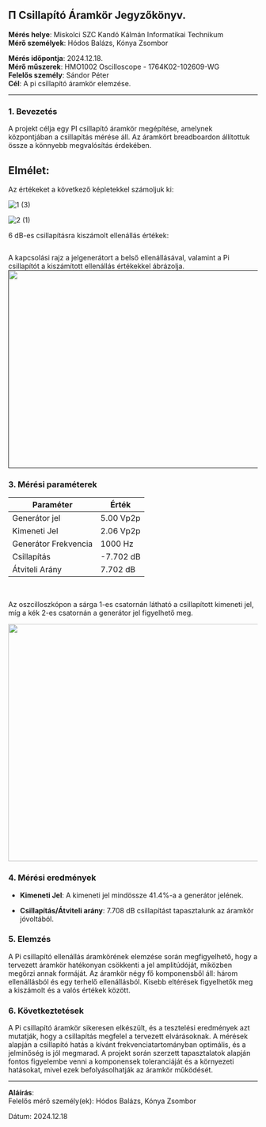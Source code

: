 
## &#928; Csillapító Áramkör Jegyzőkönyv.

**Mérés helye**: Miskolci SZC Kandó Kálmán Informatikai Technikum  
**Mérő személyek**: Hódos Balázs, Kónya Zsombor

**Mérés időpontja**: 2024.12.18.  
**Mérő műszerek**: HMO1002 Oscilloscope - 1764K02-102609-WG  
**Felelős személy**: Sándor Péter  
**Cél**: A pi csillapító áramkör elemzése.

---

### 1. **Bevezetés**

A projekt célja egy PI csillapító áramkör megépítése, amelynek központjában a csillapítás mérése áll. Az áramkört breadboardon állítottuk össze a könnyebb megvalósítás érdekében.

## Elmélet:

Az értékeket a következő képletekkel számoljuk ki:

![1 (3)](https://github.com/user-attachments/assets/f678db84-c319-4f38-966f-072e41745d0c)


![2 (1)](https://github.com/user-attachments/assets/93c0a7d2-313a-4b33-b6ff-94589680b142)


6 dB-es csillapításra kiszámolt ellenállás értékek:


<img src="">
<br>

A kapcsolási rajz a jelgenerátort a belső ellenállásával, valamint a Pi csillapítót a kiszámított ellenállás értékekkel ábrázolja.
<a href="" target="_blank">
<img src="" width="640" height="400">
</a>


### 3. **Mérési paraméterek**

| Paraméter           | Érték |
|---------------------|-------|
| Generátor jel       | 5.00 Vp2p|
| Kimeneti Jel        | 2.06 Vp2p |
| Generátor Frekvencia| 1000 Hz |
| Csillapítás         | -7.702 dB |
| Átviteli Arány      | 7.702 dB |

<br>

Az oszcilloszkópon a sárga 1-es csatornán látható a csillapított kimeneti jel, míg a kék 2-es csatornán a generátor jel figyelhető meg.

<img src="" width="600" height="480">


### 4. **Mérési eredmények**

- **Kimeneti Jel**: A kimeneti jel mindössze 41.4%-a a generátor jelének.
  
- **Csillapítás/Átviteli arány**:  7.708 dB csillapítást tapasztalunk az áramkör jóvoltából.

### 5. **Elemzés**
A Pi csillapító ellenállás áramkörének elemzése során megfigyelhető, hogy a tervezett áramkör hatékonyan csökkenti a jel amplitúdóját, miközben megőrzi annak formáját. Az áramkör négy fő komponensből áll: három ellenállásból és egy terhelő ellenállásból. Kisebb eltérések figyelhetők meg a kiszámolt és a valós értékek között.

### 6. **Következtetések**
A Pi csillapító áramkör sikeresen elkészült, és a tesztelési eredmények azt mutatják, hogy a csillapítás megfelel a tervezett elvárásoknak. A mérések alapján a csillapító hatás a kívánt frekvenciatartományban optimális, és a jelminőség is jól megmarad. A projekt során szerzett tapasztalatok alapján fontos figyelembe venni a komponensek toleranciáját és a környezeti hatásokat, mivel ezek befolyásolhatják az áramkör működését.


---

**Aláírás**:  
Felelős mérő személy(ek): Hódos Balázs, Kónya Zsombor

Dátum: 2024.12.18


